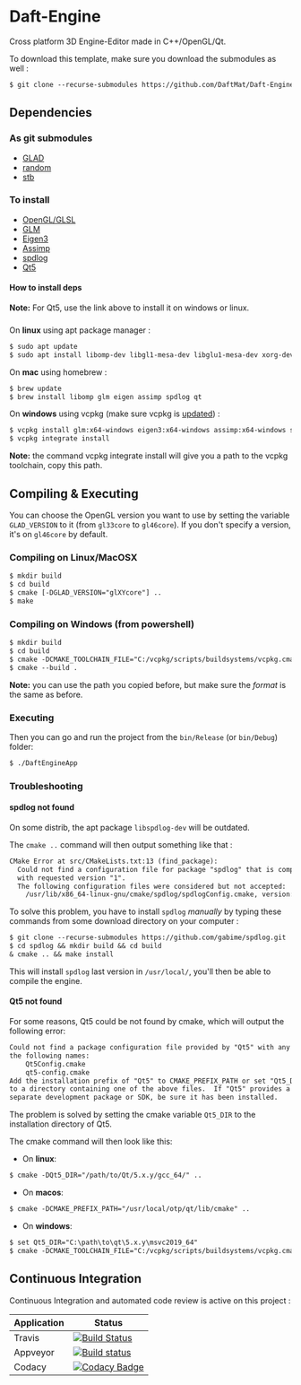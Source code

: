 # Daft-Engine
Cross platform 3D Engine-Editor made in C++/OpenGL/Qt.

To download this template, make sure you download the submodules as well :
```txt
$ git clone --recurse-submodules https://github.com/DaftMat/Daft-Engine.git
```

## Dependencies

### As git submodules
 - [GLAD](https://github.com/Stardust-Softwares/GLAD-Includes)
 - [random](https://github.com/effolkronium/random)
 - [stb](https://github.com/nothings/stb)

### To install
 - [OpenGL/GLSL](https://www.opengl.org/)
 - [GLM](https://github.com/g-truc/glm)
 - [Eigen3](https://eigen.tuxfamily.org/dox/)
 - [Assimp](https://github.com/assimp/assimp)
 - [spdlog](https://github.com/gabime/spdlog)
 - [Qt5](https://www.qt.io/download-open-source?hsCtaTracking=9f6a2170-a938-42df-a8e2-a9f0b1d6cdce%7C6cb0de4f-9bb5-4778-ab02-bfb62735f3e5)
 
#### How to install deps
**Note:** For Qt5, use the link above to install it on windows or linux.

###
On **linux** using apt package manager :
```txt
$ sudo apt update
$ sudo apt install libomp-dev libgl1-mesa-dev libglu1-mesa-dev xorg-dev libxrandr-dev libxcb-randr0-dev libxinerama-dev libglm-dev libassimp-dev libeigen3-dev libglew-dev
```

On **mac** using homebrew :
```txt
$ brew update
$ brew install libomp glm eigen assimp spdlog qt
```

On **windows** using vcpkg (make sure vcpkg is [updated](https://vcpkg.readthedocs.io/en/latest/about/faq/#how-do-i-update-libraries)) :
```txt
$ vcpkg install glm:x64-windows eigen3:x64-windows assimp:x64-windows spdlog:x64-windows
$ vcpkg integrate install
```
**Note:** the command vcpkg integrate install will give you a path to the vcpkg toolchain, copy this path.

## Compiling & Executing
You can choose the OpenGL version you want to use by setting the variable `GLAD_VERSION` to it (from `gl33core` to `gl46core`).
If you don't specify a version, it's on `gl46core` by default.
### Compiling on Linux/MacOSX
```txt
$ mkdir build
$ cd build
$ cmake [-DGLAD_VERSION="glXYcore"] ..
$ make
```
### Compiling on Windows (from powershell)
```txt
$ mkdir build
$ cd build
$ cmake -DCMAKE_TOOLCHAIN_FILE="C:/vcpkg/scripts/buildsystems/vcpkg.cmake" [-DGLAD_VERSION="glXYcore"] -G "Visual Studio 16 2019" -A x64 ..
$ cmake --build .
```
**Note:** you can use the path you copied before, but make sure the *format* is the same as before.
### Executing
Then you can go and run the project from the `bin/Release` (or `bin/Debug`) folder:
```txt 
$ ./DaftEngineApp
```

### Troubleshooting
#### spdlog not found

On some distrib, the apt package `libspdlog-dev` will be outdated. 

The `cmake ..` command will then output something like that :
```txt
CMake Error at src/CMakeLists.txt:13 (find_package):
  Could not find a configuration file for package "spdlog" that is compatible
  with requested version "1".
  The following configuration files were considered but not accepted:
    /usr/lib/x86_64-linux-gnu/cmake/spdlog/spdlogConfig.cmake, version: 0.16.2
```
To solve this problem, you have to install `spdlog` *manually* by typing these commands from some download directory on your computer :
```txt
$ git clone --recurse-submodules https://github.com/gabime/spdlog.git
$ cd spdlog && mkdir build && cd build
& cmake .. && make install
```
This will install `spdlog` last version in `/usr/local/`, you'll then be able to compile the engine.

#### Qt5 not found

For some reasons, Qt5 could be not found by cmake, which will output the following error:
```txt
Could not find a package configuration file provided by "Qt5" with any of
the following names:
    Qt5Config.cmake
    qt5-config.cmake
Add the installation prefix of "Qt5" to CMAKE_PREFIX_PATH or set "Qt5_DIR"
to a directory containing one of the above files.  If "Qt5" provides a
separate development package or SDK, be sure it has been installed.
```
The problem is solved by setting the cmake variable `Qt5_DIR` to the installation directory of Qt5.

The cmake command will then look like this:

- On **linux**:
```txt
$ cmake -DQt5_DIR="/path/to/Qt/5.x.y/gcc_64/" ..
```

- On **macos**:
```txt
$ cmake -DCMAKE_PREFIX_PATH="/usr/local/otp/qt/lib/cmake" ..
```

- On **windows**:
```txt
$ set Qt5_DIR="C:\path\to\qt\5.x.y\msvc2019_64"
$ cmake -DCMAKE_TOOLCHAIN_FILE="C:/vcpkg/scripts/buildsystems/vcpkg.cmake" -G "Visual Studio 16 2019" -A x64 ..
```

## Continuous Integration
Continuous Integration and automated code review is active on this project :

| Application | Status |
| --- | --- |
| Travis | [![Build Status](https://travis-ci.com/DaftMat/Daft-Engine.svg?branch=master)](https://travis-ci.com/github/DaftMat/Daft-Engine) |
| Appveyor | [![Build status](https://ci.appveyor.com/api/projects/status/3owhtorag4mh6ox4?svg=true)](https://ci.appveyor.com/project/DaftMat/daft-engine) |
| Codacy | [![Codacy Badge](https://app.codacy.com/project/badge/Grade/b3aff8818ac34bb3a9c6a7b90fff2b9c)](https://www.codacy.com/manual/DaftMat/Daft-Engine?utm_source=github.com&amp;utm_medium=referral&amp;utm_content=DaftMat/Daft-Engine&amp;utm_campaign=Badge_Grade) |